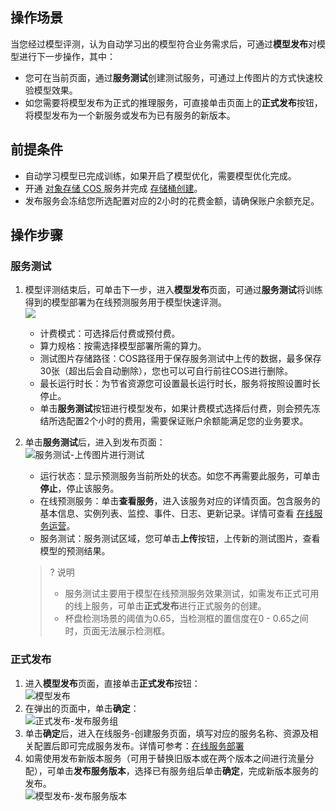 ## 操作场景  
当您经过模型评测，认为自动学习出的模型符合业务需求后，可通过**模型发布**对模型进行下一步操作，其中：
- 您可在当前页面，通过**服务测试**创建测试服务，可通过上传图片的方式快速校验模型效果。  
- 如您需要将模型发布为正式的推理服务，可直接单击页面上的**正式发布**按钮，将模型发布为一个新服务或发布为已有服务的新版本。  

## 前提条件  
- 自动学习模型已完成训练，如果开启了模型优化，需要模型优化完成。  
- 开通 [对象存储 COS ](https://console.cloud.tencent.com/cos) 服务并完成 [存储桶创建](https://cloud.tencent.com/document/product/436/13309)。
- 发布服务会冻结您所选配置对应的2小时的花费金额，请确保账户余额充足。  

## 操作步骤  
### 服务测试
1. 模型评测结束后，可单击下一步，进入**模型发布**页面，可通过**服务测试**将训练得到的模型部署为在线预测服务用于模型快速评测。  
![](https://qcloudimg.tencent-cloud.cn/raw/b59d0e7c51b2f6a3a7bc2d10a0cffe5a.png)
	- 计费模式：可选择后付费或预付费。  
	- 算力规格：按需选择模型部署所需的算力。  
	- 测试图片存储路径：COS路径用于保存服务测试中上传的数据，最多保存30张（超出后会自动删除），您也可以可自行前往COS进行删除。  
	- 最长运行时长：为节省资源您可设置最长运行时长，服务将按照设置时长停止。  
	- 单击**服务测试**按钮进行模型发布，如果计费模式选择后付费，则会预先冻结所选配置2个小时的费用，需要保证账户余额能满足您的业务要求。  
2. 单击**服务测试**后，进入到发布页面：  
	![服务测试-上传图片进行测试](https://qcloudimg.tencent-cloud.cn/raw/4092f5a69c1b3fcf7ec564edea63d014.png)  
	- 运行状态：显示预测服务当前所处的状态。如您不再需要此服务，可单击**停止**，停止该服务。  
	- 在线预测服务：单击**查看服务**，进入该服务对应的详情页面。包含服务的基本信息、实例列表、监控、事件、日志、更新记录。详情可查看 [在线服务运营](https://cloud.tencent.com/document/product/851/74143)。  
	- 服务测试：服务测试区域，您可单击**上传**按钮，上传新的测试图片，查看模型的预测结果。  
	         
		 
	>? 说明
	>- 服务测试主要用于模型在线预测服务效果测试，如需发布正式可用的线上服务，可单击**正式发布**进行正式服务的创建。
	>- 杯盘检测场景的阈值为0.65，当检测框的置信度在0 - 0.65之间时，页面无法展示检测框。

### 正式发布
1. 进入**模型发布**页面，直接单击**正式发布**按钮：  
   ![模型发布](https://qcloudimg.tencent-cloud.cn/raw/0ba49a4aa8e81080eb4a5c3922a23d10.png)  
2. 在弹出的页面中，单击**确定**：  
   ![正式发布-发布服务组](https://qcloudimg.tencent-cloud.cn/raw/b028acb56d14119292339b95768bdb02.png)  
3. 单击**确定**后，进入在线服务-创建服务页面，填写对应的服务名称、资源及相关配置后即可完成服务发布。详情可参考：[在线服务部署](https://cloud.tencent.com/document/product/851/74141)  
4. 如需使用发布新版本服务（可用于替换旧版本或在两个版本之间进行流量分配），可单击**发布服务版本**，选择已有服务组后单击**确定**，完成新版本服务的发布。   
   ![模型发布-发布服务版本](https://qcloudimg.tencent-cloud.cn/raw/55d648ce97ee959ce031e8b84e021a7a.png)   

